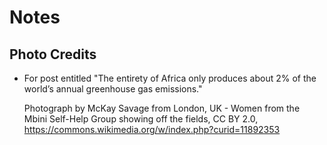 # Notes

## Photo Credits

- For post entitled "The entirety of Africa only produces about 2% of the world’s annual greenhouse gas emissions."
  
  Photograph by McKay Savage from London, UK - Women from the Mbini Self-Help Group showing off the fields, CC BY 2.0, https://commons.wikimedia.org/w/index.php?curid=11892353
